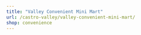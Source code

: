 ```yaml
---
title: "Valley Convenient Mini Mart"
url: /castro-valley/valley-convenient-mini-mart/
shop: convenience
---
```

